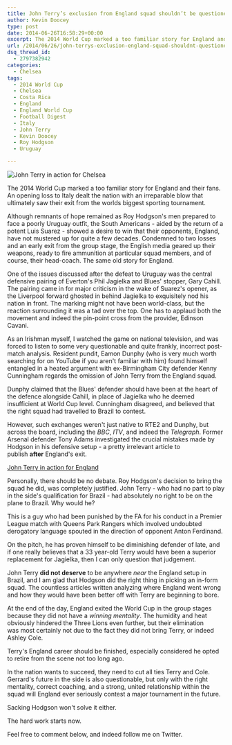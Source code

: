 ```yaml
---
title: John Terry’s exclusion from England squad shouldn’t be questioned
author: Kevin Doocey
type: post
date: 2014-06-26T16:58:29+00:00
excerpt: The 2014 World Cup marked a too familiar story for England and their fans. An opening loss to Italy dealt the nation with an irreparable blow that ultimately saw their exit from the worlds biggest sporting tournament..
url: /2014/06/26/john-terrys-exclusion-england-squad-shouldnt-questioned/
dsq_thread_id:
  - 2797382942
categories:
  - Chelsea
tags:
  - 2014 World Cup
  - Chelsea
  - Costa Rica
  - England
  - England World Cup
  - Football Digest
  - Italy
  - John Terry
  - Kevin Doocey
  - Roy Hodgson
  - Uruguay

---
```

![John Terry in action for Chelsea](/wp-content/uploads/2014/06/John-Terry-Chelsea.jpg)

The 2014 World Cup marked a too familiar story for England and their fans. An opening loss to Italy dealt the nation with an irreparable blow that ultimately saw their exit from the worlds biggest sporting tournament.

Although remnants of hope remained as Roy Hodgson's men prepared to face a poorly Uruguay outfit, the South Americans - aided by the return of a potent Luis Suarez - showed a desire to win that their opponents, England, have not mustered up for quite a few decades. Condemned to two losses and an early exit from the group stage, the English media geared up their weapons, ready to fire ammunition at particular squad members, and of course, their head-coach. The same old story for England.

One of the issues discussed after the defeat to Uruguay was the central defensive pairing of Everton's Phil Jagielka and Blues' stopper, Gary Cahill. The pairing came in for major criticism in the wake of Suarez's opener, as the Liverpool forward ghosted in behind Jagielka to exquisitely nod his nation in front. The marking might not have been world-class, but the reaction surrounding it was a tad over the top. One has to applaud both the movement and indeed the pin-point cross from the provider, Edinson Cavani.

As an Irishman myself, I watched the game on national television, and was forced to listen to some very questionable and quite frankly, incorrect post-match analysis. Resident pundit, Eamon Dunphy (who is very much worth searching for on YouTube if you aren't familiar with him) found himself entangled in a heated argument with ex-Birmingham City defender Kenny Cunningham regards the omission of John Terry from the England squad.

Dunphy claimed that the Blues' defender should have been at the heart of the defence alongside Cahill, in place of Jagielka who he deemed insufficient at World Cup level. Cunningham disagreed, and believed that the right squad had travelled to Brazil to contest.

However, such exchanges weren't just native to RTE2 and Dunphy, but across the board, including the _BBC_, _ITV_, and indeed the _Telegraph_. Former Arsenal defender Tony Adams investigated the crucial mistakes made by Hodgson in his defensive setup - a pretty irrelevant article to publish **after** England's exit.

[John Terry in action for England](/wp-content/uploads/2014/06/John-Terry-England.jpg)

Personally, there should be no debate. Roy Hodgson's decision to bring the squad he did, was completely justified. John Terry - who had no part to play in the side's qualification for Brazil - had absolutely no right to be on the plane to Brazil. Why would he?

This is a guy who had been punished by the FA for his conduct in a Premier League match with Queens Park Rangers which involved undoubted derogatory language spouted in the direction of opponent Anton Ferdinand.

On the pitch, he has proven himself to be diminishing defender of late, and if one really believes that a 33 year-old Terry would have been a superior replacement for Jagielka, then I can only question that judgement.

John Terry **did not deserve** to be anywhere _near_ the England setup in Brazil, and I am glad that Hodgson did the right thing in picking an in-form squad. The countless articles written analyzing where England went wrong and how they would have been better off with Terry are beginning to bore.

At the end of the day, England exited the World Cup in the group stages because they did not have a _winning mentality_. The humidity and heat obviously hindered the Three Lions even further, but their elimination was most certainly not due to the fact they did not bring Terry, or indeed Ashley Cole.

Terry's England career should be finished, especially considered he opted to retire from the scene not too long ago.

In the nation wants to succeed, they need to cut all ties Terry and Cole. Gerrard's future in the side is also questionable, but only with the right mentality, correct coaching, and a strong, united relationship within the squad will England ever seriously contest a major tournament in the future.

Sacking Hodgson won't solve it either.

The hard work starts now.

Feel free to comment below, and indeed follow me on Twitter.
